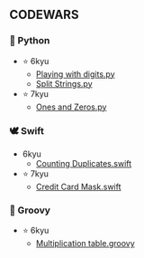 ## CODEWARS
### 🐍 Python
* ⭐ 6kyu
	* [Playing with digits.py](https://github.com/mintnea/codewars/blob/main/Python/6kyu/Playing%20with%20digits.py)
	* [Split Strings.py](https://github.com/mintnea/codewars/blob/main/Python/6kyu/Split%20Strings.py)
* ⭐ 7kyu
	* [Ones and Zeros.py](https://github.com/mintnea/codewars/blob/main/Python/7kyu/Ones%20and%20Zeros.py)

### 🕊️ Swift
* 6kyu
	* [Counting Duplicates.swift](https://github.com/mintnea/codewars/blob/main/Swift/6kyu/Counting%20Duplicates.swift)
* ⭐ 7kyu
	* [Credit Card Mask.swift](https://github.com/mintnea/codewars/blob/main/Swift/7kyu/Credit%20Card%20Mask.swift)

### 🌱 Groovy
* ⭐ 6kyu
	* [Multiplication table.groovy](https://github.com/mintnea/codewars/blob/main/Groovy/6kyu/Multiplication%20table.groovy)